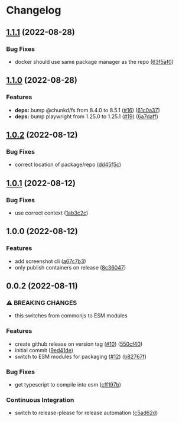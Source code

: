 # Changelog

## [1.1.1](https://github.com/linz/basemaps-screenshot/compare/v1.1.0...v1.1.1) (2022-08-28)


### Bug Fixes

* docker should use same package manager as the repo ([63f5af0](https://github.com/linz/basemaps-screenshot/commit/63f5af08902f95d93fabac0f4a464803044e5225))

## [1.1.0](https://github.com/linz/basemaps-screenshot/compare/v1.0.2...v1.1.0) (2022-08-28)


### Features

* **deps:** bump @chunkd/fs from 8.4.0 to 8.5.1 ([#16](https://github.com/linz/basemaps-screenshot/issues/16)) ([61c0a37](https://github.com/linz/basemaps-screenshot/commit/61c0a37e875ea776f9804552c61534b06cf3215f))
* **deps:** bump playwright from 1.25.0 to 1.25.1 ([#19](https://github.com/linz/basemaps-screenshot/issues/19)) ([6a7daff](https://github.com/linz/basemaps-screenshot/commit/6a7daff8016b21f4395061d16eff24a14dc018b8))

## [1.0.2](https://github.com/linz/basemaps-screenshot/compare/v1.0.1...v1.0.2) (2022-08-12)


### Bug Fixes

* correct location of package/repo ([dd45f5c](https://github.com/linz/basemaps-screenshot/commit/dd45f5c46f274c8cab218aba36deb9058cef560e))

## [1.0.1](https://github.com/linz/basemaps-screenshot/compare/v1.0.0...v1.0.1) (2022-08-12)


### Bug Fixes

* use correct context ([1ab3c2c](https://github.com/linz/basemaps-screenshot/commit/1ab3c2c5c8fb68dd86f6183d5d5e8863bfa2ff32))

## 1.0.0 (2022-08-12)


### Features

* add screenshot cli ([a67c7b3](https://github.com/linz/basemaps-screenshot/commit/a67c7b3cc815f40dbf21ca6785701e97c349827b))
* only publish containers on release ([8c36047](https://github.com/linz/basemaps-screenshot/commit/8c360477510b2caf150d40cd49c62c6231ee13b3))

## 0.0.2 (2022-08-11)


### ⚠ BREAKING CHANGES

* this switches from commonjs to ESM modules

### Features

* create github release on version tag ([#10](https://github.com/linz/template-javascript-hello-world/issues/10)) ([550cf40](https://github.com/linz/template-javascript-hello-world/commit/550cf406918c06faac6bf7b2e57500f5f4be621a))
* initial commit ([9ed41de](https://github.com/linz/template-javascript-hello-world/commit/9ed41de00ea3cf08eda07563bc444c124fb6814c))
* switch to ESM modules for packaging ([#12](https://github.com/linz/template-javascript-hello-world/issues/12)) ([b82767f](https://github.com/linz/template-javascript-hello-world/commit/b82767fa973324a23f9f6eb692147f603ea6a0cc))


### Bug Fixes

* get typescript to compile into esm ([cff197b](https://github.com/linz/template-javascript-hello-world/commit/cff197be277a9f13277f10276cc93d1a6835328e))


### Continuous Integration

* switch to release-please for release automation ([c5ad62d](https://github.com/linz/template-javascript-hello-world/commit/c5ad62d7fc96a198618bebb716702c56758e9824))
